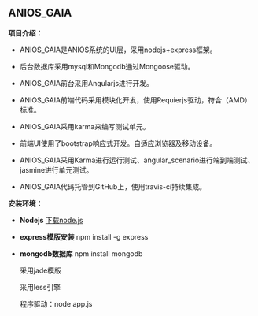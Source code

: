 ## ANIOS_GAIA ##

**项目介绍：**



- ANIOS_GAIA是ANIOS系统的UI层，采用nodejs+express框架。

- 后台数据库采用mysql和Mongodb通过Mongoose驱动。

- ANIOS_GAIA前台采用Angularjs进行开发。

- ANIOS_GAIA前端代码采用模块化开发，使用Requierjs驱动，符合（AMD）标准。

- ANIOS_GAIA采用karma来编写测试单元。

- 前端UI使用了bootstrap响应式开发。自适应浏览器及移动设备。

- ANIOS_GAIA采用Karma进行运行测试、angular_scenario进行端到端测试、jasmine进行单元测试。

- ANIOS_GAIA代码托管到GitHub上，使用travis-ci持续集成。

**安装环境：**

- **Nodejs** [下载node.js](http://nodejs.org/)

- **express模版安装** npm install -g express

- **mongodb数据库** npm install mongodb
  
  采用jade模版

  采用less引擎

  程序驱动：node app.js

  


